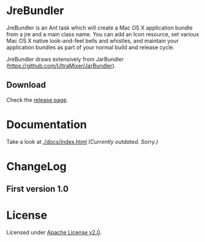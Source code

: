 # JreBundler
JreBundler is an Ant task which will create a Mac OS X application bundle from a jre and a main class name. You can add an Icon resource, set various Mac OS X native look-and-feel bells and whistles, and maintain your application bundles as part of your normal build and release cycle.

JreBundler draws extensively from JarBundler (https://github.com/UltraMixer/JarBundler). 

## Download
Check the [release page](https://github.com/RBornat/JreBundler/releases).


# Documentation
Take a look at [./docs/index.html](http://htmlpreview.github.io/?https://github.com/UltraMixer/JarBundler/blob/master/dox/index.html) *(Currently outdated. Sorry.)*


# ChangeLog

## First version 1.0


# License
Licensed under [Apache License v2.0](https://www.apache.org/licenses/LICENSE-2.0.txt).